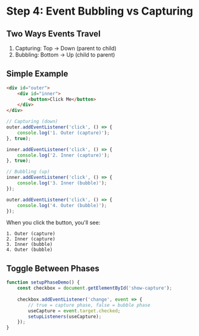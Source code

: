 # Step 4: Event Bubbling vs Capturing

## Two Ways Events Travel
1. Capturing: Top → Down (parent to child)
2. Bubbling: Bottom → Up (child to parent)

## Simple Example
```html
<div id="outer">
    <div id="inner">
        <button>Click Me</button>
    </div>
</div>
```

```javascript
// Capturing (down)
outer.addEventListener('click', () => {
    console.log('1. Outer (capture)');
}, true);

inner.addEventListener('click', () => {
    console.log('2. Inner (capture)');
}, true);

// Bubbling (up)
inner.addEventListener('click', () => {
    console.log('3. Inner (bubble)');
});

outer.addEventListener('click', () => {
    console.log('4. Outer (bubble)');
});
```

When you click the button, you'll see:
```
1. Outer (capture)
2. Inner (capture)
3. Inner (bubble)
4. Outer (bubble)
```

## Toggle Between Phases
```javascript
function setupPhaseDemo() {
    const checkbox = document.getElementById('show-capture');
    
    checkbox.addEventListener('change', event => {
        // true = capture phase, false = bubble phase
        useCapture = event.target.checked;
        setupListeners(useCapture);
    });
}
```